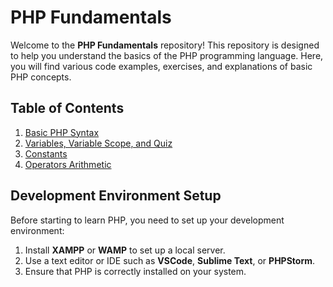 # PHP Fundamentals

Welcome to the **PHP Fundamentals** repository! This repository is designed to help you understand the basics of the PHP programming language. Here, you will find various code examples, exercises, and explanations of basic PHP concepts.

## Table of Contents

1. [Basic PHP Syntax](#basic-php-syntax)
2. [Variables, Variable Scope, and Quiz](#variables-and-variable-scope)
3. [Constants](#constants)
3. [Operators Arithmetic](#operators-arithmetic)

## Development Environment Setup

Before starting to learn PHP, you need to set up your development environment:

1. Install **XAMPP** or **WAMP** to set up a local server.
2. Use a text editor or IDE such as **VSCode**, **Sublime Text**, or **PHPStorm**.
3. Ensure that PHP is correctly installed on your system.